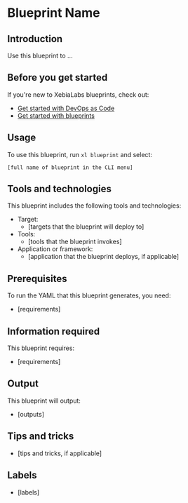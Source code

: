 # Blueprint Name

## Introduction

Use this blueprint to ...

## Before you get started

If you're new to XebiaLabs blueprints, check out:

* [Get started with DevOps as Code](https://docs.xebialabs.com/xl-platform/concept/get-started-with-devops-as-code.html)
* [Get started with blueprints](https://docs.xebialabs.com/xl-platform/concept/get-started-with-blueprints.html)

## Usage

To use this blueprint, run `xl blueprint` and select:

    [full name of blueprint in the CLI menu]

## Tools and technologies

This blueprint includes the following tools and technologies:

* Target:
    * [targets that the blueprint will deploy to]
* Tools:
    * [tools that the blueprint invokes]
* Application or framework:
    * [application that the blueprint deploys, if applicable]

## Prerequisites

To run the YAML that this blueprint generates, you need:

* [requirements]

## Information required

This blueprint requires:

* [requirements]

## Output

This blueprint will output:

* [outputs]

## Tips and tricks

* [tips and tricks, if applicable]

## Labels

* [labels]
